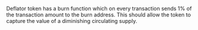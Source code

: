 Deflator token has a burn function which on every transaction sends 1% of the transaction amount to the burn address. This should allow the token to capture the value of a diminishing circulating supply.
